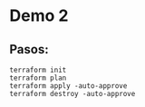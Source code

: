 # Demo 2

## Pasos:

```
terraform init
terraform plan
terraform apply -auto-approve
terraform destroy -auto-approve
```